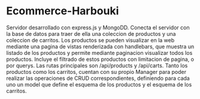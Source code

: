 # Ecommerce-Harbouki
Servidor desarrollado con express.js y MongoDD. 
Conecta el servidor con la base de datos para traer de ella una coleccion de productos y una coleccion de carritos. 
Los productos se pueden visualizar en la web mediante una pagina de vistas renderizada con handlebars, que muestra un listado de los productos y permite mediante paginacion visualizar todos los productos. Incluye el filtrado de estos productos con limitacion de pagina, o por querys.
Las rutas principales son /api/products y /api/carts. Tanto los productos como los carritos, cuentan con su propio Manager para poder realizar las operaciones de CRUD correspondientes, definiendo para cada uno un model que define el esquema de los productos y el esquema de los carritos.
